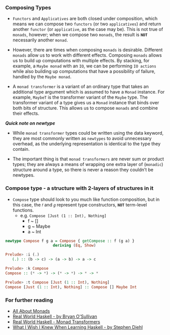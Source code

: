 ### Composing Types
 - `Functors` and `Applicatives` are both closed under composition, which means we can compose two `functors`
   (or two `applicatives`) and return another `functor` (or `applicative`, as the case may be). This is not true
   of `monads`, however; when we compose two `monads`, the result is **`NOT`** necessarily another `monad`.

 - However, there are times when composing `monads` is desirable. Different `monads` allow us to work with different effects.
   Composing `monads` allows us to build up computations with multiple effects. By stacking, for example, a `Maybe monad` with
   an `IO`, we can be performing `IO actions` while also building up computations that have a possibility of failure, handled
   by the `Maybe monad`.

 - A `monad transformer` is a variant of an ordinary type that takes an additional type argument which is assumed
   to have a `Monad` instance. For example, `MaybeT` is the transformer variant of the `Maybe` type. The transformer
   variant of a type gives us a `Monad` instance that binds over both bits of structure. This allows us to compose
   `monads` and combine their effects.

***Quick note on newtype***
 - While `monad transformer` types could be written using the data keyword, they are most commonly written as `newtypes`
   to avoid unnecessary overhead, as the underlying representation is identical to the type they contain.

 - The important thing is that `monad transformers` are never sum or product types; they are always a means of
   wrapping one extra layer of (`monadic`) structure around a type, so there is never a reason they couldn’t be newtypes.

### Compose type - a structure with 2-layers of structures in it
 - `Compose` type should look to you much like function composition, but in this case, the `𝑓` and `𝑔` represent
   type constructors, **`NOT`** term-level functions.
   - e.g. `Compose [Just (1 :: Int), Nothing]`
     - f ~ []
     - g ~ Maybe
     - a ~ Int

 ```haskell
newtype Compose f g a = Compose { getCompose :: f (g a) }
                      deriving (Eq, Show)
```

 ```haskell
Prelude> :i (.)
    (.) :: (b -> c) -> (a -> b) -> a -> c

Prelude> :k Compose
Compose :: (* -> *) -> (* -> *) -> * -> *

Prelude> :t Compose [Just (1 :: Int), Nothing]
Compose [Just (1 :: Int), Nothing] :: Compose [] Maybe Int
```

### For further reading
 - [All About Monads](https://wiki.haskell.org/All_About_Monads)
 - [Real World Haskell - by Bryan O'Sullivan](http://book.realworldhaskell.org/read/)
 - [Real World Haskell - Monad Transformers](http://book.realworldhaskell.org/read/monad-transformers.html)
 - [What I Wish I Knew When Learning Haskell - by Stephen Diehl](http://dev.stephendiehl.com/hask/#monads)
